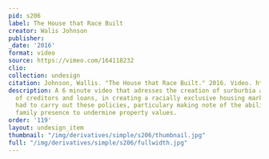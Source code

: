 ```yaml
---
pid: s206
label: The House that Race Built
creator: Walis Johnson
publisher:
_date: '2016'
format: video
source: https://vimeo.com/164118232
clio:
collection: undesign
citation: Johnson, Wallis. "The House that Race Built." 2016. Video. https://vimeo.com/164118232.
description: A 6 minute video that adresses the creation of surburbia and the history
  of creditors and loans, in creating a racially exclusive housing market. Many relators
  had to carry out these policies, particulary making note of the ability of a black
  family presence to undermine property values.
order: '119'
layout: undesign_item
thumbnail: "/img/derivatives/simple/s206/thumbnail.jpg"
full: "/img/derivatives/simple/s206/fullwidth.jpg"
---
```

